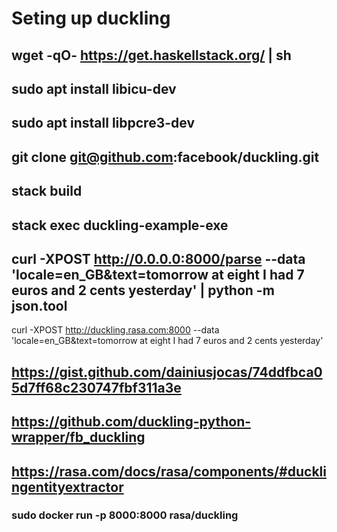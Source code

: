 # Seting up duckling 
## wget -qO- https://get.haskellstack.org/ | sh 
## sudo apt install libicu-dev
## sudo apt install libpcre3-dev
## git clone git@github.com:facebook/duckling.git
## stack build
## stack exec duckling-example-exe 
## curl -XPOST http://0.0.0.0:8000/parse --data 'locale=en_GB&text=tomorrow at eight I had 7 euros and 2 cents yesterday' | python -m json.tool

curl -XPOST http://duckling.rasa.com:8000 --data 'locale=en_GB&text=tomorrow at eight I had 7 euros and 2 cents yesterday'
## https://gist.github.com/dainiusjocas/74ddfbca05d7ff68c230747fbf311a3e
## https://github.com/duckling-python-wrapper/fb_duckling


## https://rasa.com/docs/rasa/components/#ducklingentityextractor
### sudo docker run -p 8000:8000 rasa/duckling